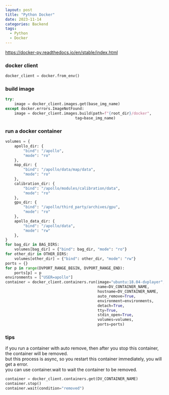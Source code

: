 ```yaml
---
layout: post
title: "Python Docker"
date: 2023-11-14
categories: Backend
tags:
  - Python
  - Docker
---
```



<https://docker-py.readthedocs.io/en/stable/index.html>

### docker client

```python
docker_client = docker.from_env()
```

### build image

```python
try:
    image = docker_client.images.get(base_img_name)
except docker.errors.ImageNotFound:
    image = docker_client.images.build(path=f"{root_dir}/docker",
                               tag=base_img_name)
```

### run a docker container

```python
volumes = {
    apollo_dir: {
        "bind": "/apollo",
        "mode": "ro"
    },
    map_dir: {
        "bind": "/apollo/data/map/data",
        "mode": "ro"
    },
    calibration_dir: {
        "bind": "/apollo/modules/calibration/data",
        "mode": "ro"
    },
    gpu_dir: {
        "bind": "/apollo/third_party/archives/gpu",
        "mode": "ro"
    },
    apollo_data_dir: {
        "bind": "/apollo/data",
        "mode": "rw"
    },
}
for bag_dir in BAG_DIRS:
    volumes[bag_dir] = {"bind": bag_dir, "mode": "ro"}
for other_dir in OTHER_DIRS:
    volumes[other_dir] = {"bind": other_dir, "mode": "rw"}
ports = {}
for p in range(DVPORT_RANGE_BEGIN, DVPORT_RANGE_END):
    ports[p] = p
environments = ["USER=apollo"]
container = docker_client.containers.run(image="ubuntu:18.04-dvplayer",
                                         name=DV_CONTAINER_NAME,
                                         hostname=DV_CONTAINER_NAME,
                                         auto_remove=True,
                                         environment=environments,
                                         detach=True,
                                         tty=True,
                                         stdin_open=True,
                                         volumes=volumes,
                                         ports=ports)
```

### tips

if you run a container with auto remove, then after you stop this container, the container will be removed.  
but this process is async, so you restart this container immediately, you will get a error.  
you can use container.wait to wait the container to be removed.

```python
container = docker_client.containers.get(DV_CONTAINER_NAME)
container.stop()
container.wait(condition="removed")
```